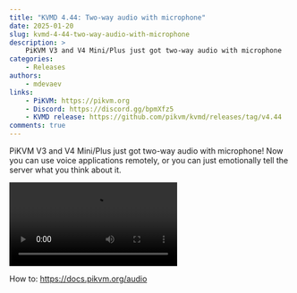 ```yaml
---
title: "KVMD 4.44: Two-way audio with microphone"
date: 2025-01-20
slug: kvmd-4-44-two-way-audio-with-microphone
description: >
    PiKVM V3 and V4 Mini/Plus just got two-way audio with microphone
categories:
    - Releases
authors:
    - mdevaev
links:
    - PiKVM: https://pikvm.org
    - Discord: https://discord.gg/bpmXfz5
    - KVMD release: https://github.com/pikvm/kvmd/releases/tag/v4.44
comments: true
---
```


PiKVM V3 and V4 Mini/Plus just got two-way audio with microphone! Now you can use voice applications remotely, or you can just emotionally tell the server what you think about it.

<!-- more -->

![type:video](./two-way-audio-with-mic.webm)

How to: https://docs.pikvm.org/audio
